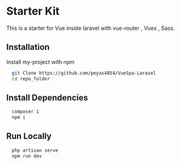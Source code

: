 
# Starter Kit

This is a starter for Vue inside laravel with vue-router , Vuex , Sass.

## Installation

Install my-project with npm

```bash
  git Clone https://github.com/peyas4854/VueSpa-Laravel
  cd repo_folder 
```

## Install Dependencies


```bash
  composer i
  npm i
```


## Run Locally

```bash
  php artisan serve
  npm run dev
```


